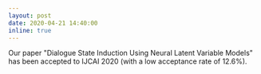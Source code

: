 ```yaml
---
layout: post
date: 2020-04-21 14:40:00
inline: true
---
```


Our paper "Dialogue State Induction Using Neural Latent Variable Models" has been accepted to IJCAI 2020 (with a low acceptance rate of 12.6%).